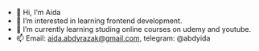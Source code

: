 - 👋 Hi, I’m Aida
- 👀 I’m interested in learning frontend development.
- 🌱 I’m currently learning studing online courses on udemy and youtube.
- 📫 Email: aida.abdyrazak@gmail.com, telegram: @abdyida

<!---
abdyida/abdyida is a ✨ special ✨ repository because its `README.md` (this file) appears on your GitHub profile.
You can click the Preview link to take a look at your changes.
--->
